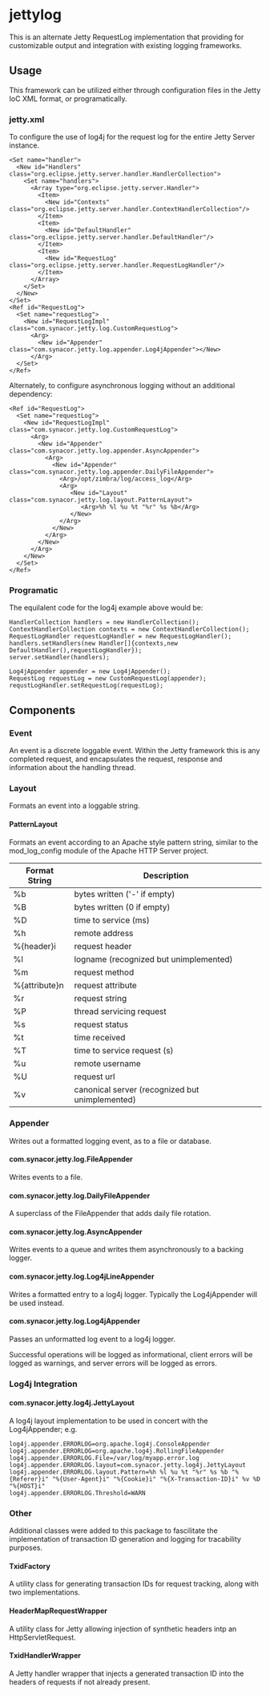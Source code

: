# jettylog

This is an alternate Jetty RequestLog implementation that providing for customizable output and integration with existing logging frameworks.

## Usage

This framework can be utilized either through configuration files in the Jetty IoC XML format, or programatically.

### jetty.xml

To configure the use of log4j for the request log for the entire Jetty Server instance.

    <Set name="handler">
      <New id="Handlers" class="org.eclipse.jetty.server.handler.HandlerCollection">
        <Set name="handlers">
          <Array type="org.eclipse.jetty.server.Handler">
            <Item>
              <New id="Contexts" class="org.eclipse.jetty.server.handler.ContextHandlerCollection"/>
            </Item>
            <Item>
              <New id="DefaultHandler" class="org.eclipse.jetty.server.handler.DefaultHandler"/>
            </Item>
            <Item>
              <New id="RequestLog" class="org.eclipse.jetty.server.handler.RequestLogHandler"/>
            </Item>
          </Array>
        </Set>
      </New>
    </Set>
    <Ref id="RequestLog">
      <Set name="requestLog">
        <New id="RequestLogImpl" class="com.synacor.jetty.log.CustomRequestLog">
          <Arg>
            <New id="Appender" class="com.synacor.jetty.log.appender.Log4jAppender"></New>
          </Arg> 
      </Set>
    </Ref>

Alternately, to configure asynchronous logging without an additional dependency:

    <Ref id="RequestLog">
      <Set name="requestLog">
        <New id="RequestLogImpl" class="com.synacor.jetty.log.CustomRequestLog">
          <Arg>
            <New id="Appender" class="com.synacor.jetty.log.appender.AsyncAppender">
              <Arg>
                <New id="Appender" class="com.synacor.jetty.log.appender.DailyFileAppender">
                  <Arg>/opt/zimbra/log/access_log</Arg>
                  <Arg>
                     <New id="Layout" class="com.synacor.jetty.log.layout.PatternLayout">
                        <Arg>%h %l %u %t "%r" %s %b</Arg>
                     </New>
                  </Arg>
                </New>
              </Arg>
            </New>
          </Arg>
        </New>
      </Set>
    </Ref>

### Programatic

The equilalent code for the log4j example above would be:

    HandlerCollection handlers = new HandlerCollection();
    ContextHandlerCollection contexts = new ContextHandlerCollection();
    RequestLogHandler requestLogHandler = new RequestLogHandler();
    handlers.setHandlers(new Handler[]{contexts,new DefaultHandler(),requestLogHandler});
    server.setHandler(handlers);

    Log4jAppender appender = new Log4jAppender();
    RequestLog requestLog = new CustomRequestLog(appender);
    requstLogHandler.setRequestLog(requestLog);

## Components

### Event

An event is a discrete loggable event.  Within the Jetty framework this is any completed request, and encapsulates the request, response and information about the handling thread.

### Layout

Formats an event into a loggable string.

#### PatternLayout

Formats an event according to an Apache style pattern string, similar to the mod_log_config module of the Apache HTTP Server project.

| Format String | Description
| ------------- | ----------------------------------------------- |
| %b            | bytes written ('-' if empty)                    |
| %B            | bytes written (0 if empty)                      |
| %D            | time to service (ms)                            |
| %h            | remote address                                  |
| %{header}i    | request header                                  |
| %l            | logname (recognized but unimplemented)          |
| %m            | request method                                  |
| %{attribute}n | request attribute                               |
| %r            | request string                                  |
| %P            | thread servicing request                        |
| %s            | request status                                  |
| %t            | time received                                   |
| %T            | time to service request (s)                     |
| %u            | remote username                                 |
| %U            | request url                                     |
| %v            | canonical server (recognized but unimplemented) |

### Appender

Writes out a formatted logging event, as to a file or database.

#### com.synacor.jetty.log.FileAppender

Writes events to a file.

#### com.synacor.jetty.log.DailyFileAppender

A superclass of the FileAppender that adds daily file rotation.

#### com.synacor.jetty.log.AsyncAppender

Writes events to a queue and writes them asynchronously to a backing logger.

#### com.synacor.jetty.log.Log4jLineAppender

Writes a formatted entry to a log4j logger. Typically the Log4jAppender will be used instead.

#### com.synacor.jetty.log.Log4jAppender

Passes an unformatted log event to a log4j logger.

Successful operations will be logged as informational, client errors will be logged as warnings, and server errors will be logged as errors.

### Log4j Integration

#### com.synacor.jetty.log4j.JettyLayout

A log4j layout implementation to be used in concert with the Log4jAppender; e.g.

    log4j.appender.ERRORLOG=org.apache.log4j.ConsoleAppender
    log4j.appender.ERRORLOG=org.apache.log4j.RollingFileAppender
    log4j.appender.ERRORLOG.File=/var/log/myapp.error.log
    log4j.appender.ERRORLOG.layout=com.synacor.jetty.log4j.JettyLayout
    log4j.appender.ERRORLOG.layout.Pattern=%h %l %u %t "%r" %s %b "%{Referer}i" "%{User-Agent}i" "%{Cookie}i" "%{X-Transaction-ID}i" %v %D "%{HOST}i"
    log4j.appender.ERRORLOG.Threshold=WARN

### Other

Additional classes were added to this package to fascilitate the implementation of transaction ID generation and logging for tracability purposes.

#### TxidFactory

A utility class for generating transaction IDs for request tracking, along with two implementations.

#### HeaderMapRequestWrapper

A utility class for Jetty allowing injection of synthetic headers intp an HttpServletRequest.

#### TxidHandlerWrapper

A Jetty handler wrapper that injects a generated transaction ID into the headers of requests if not already present.


